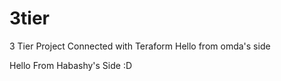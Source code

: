 # 3tier
3 Tier Project Connected with Teraform 
Hello from omda's side

Hello From Habashy's Side :D
